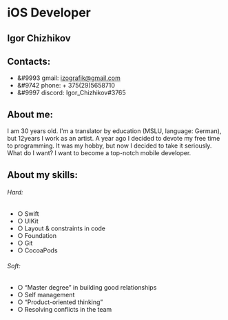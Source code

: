 # iOS Developer

## Igor Chizhikov

## Contacts:
* &#9993 gmail: izografik@gmail.com
* &#9742 phone: + 375(29)5658710
* &#9997 discord: Igor_Chizhikov#3765


## About me:
I am 30 years old. I'm a translator by education (MSLU, language: German), but 12years I work as an artist. A year ago I decided to devote my free time to programming. It was my hobby, but now I decided to take it seriously. What do I want? I want to become a top-notch mobile developer. 

## About my skills:

###### Hard:
* ○ Swift
* ○ UIKit
* ○ Layout & constraints in code
* ○ Foundation
* ○ Git
* ○ CocoaPods

###### Soft:
* ○ “Master degree” in building good relationships
* ○ Self management
* ○ “Product-oriented thinking”
* ○ Resolving conflicts in the team
